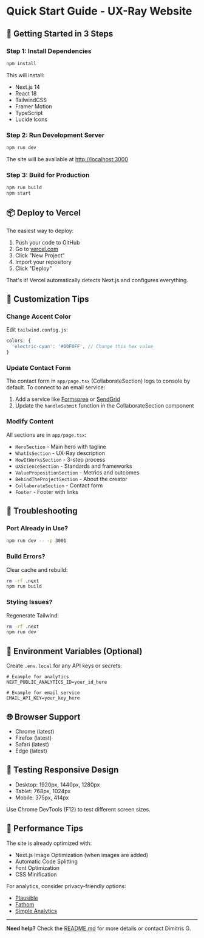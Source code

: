 # Quick Start Guide - UX-Ray Website

## 🚀 Getting Started in 3 Steps

### Step 1: Install Dependencies

```bash
npm install
```

This will install:
- Next.js 14
- React 18
- TailwindCSS
- Framer Motion
- TypeScript
- Lucide Icons

### Step 2: Run Development Server

```bash
npm run dev
```

The site will be available at [http://localhost:3000](http://localhost:3000)

### Step 3: Build for Production

```bash
npm run build
npm start
```

## 📦 Deploy to Vercel

The easiest way to deploy:

1. Push your code to GitHub
2. Go to [vercel.com](https://vercel.com)
3. Click "New Project"
4. Import your repository
5. Click "Deploy"

That's it! Vercel automatically detects Next.js and configures everything.

## 🎨 Customization Tips

### Change Accent Color

Edit `tailwind.config.js`:
```js
colors: {
  'electric-cyan': '#00F0FF', // Change this hex value
}
```

### Update Contact Form

The contact form in `app/page.tsx` (CollaborateSection) logs to console by default. To connect to an email service:

1. Add a service like [Formspree](https://formspree.io/) or [SendGrid](https://sendgrid.com/)
2. Update the `handleSubmit` function in the CollaborateSection component

### Modify Content

All sections are in `app/page.tsx`:
- `HeroSection` - Main hero with tagline
- `WhatIsSection` - UX-Ray description
- `HowItWorksSection` - 3-step process
- `UXScienceSection` - Standards and frameworks
- `ValuePropositionSection` - Metrics and outcomes
- `BehindTheProjectSection` - About the creator
- `CollaborateSection` - Contact form
- `Footer` - Footer with links

## 🔧 Troubleshooting

### Port Already in Use?

```bash
npm run dev -- -p 3001
```

### Build Errors?

Clear cache and rebuild:
```bash
rm -rf .next
npm run build
```

### Styling Issues?

Regenerate Tailwind:
```bash
rm -rf .next
npm run dev
```

## 📝 Environment Variables (Optional)

Create `.env.local` for any API keys or secrets:

```env
# Example for analytics
NEXT_PUBLIC_ANALYTICS_ID=your_id_here

# Example for email service
EMAIL_API_KEY=your_key_here
```

## 🌐 Browser Support

- Chrome (latest)
- Firefox (latest)
- Safari (latest)
- Edge (latest)

## 📱 Testing Responsive Design

- Desktop: 1920px, 1440px, 1280px
- Tablet: 768px, 1024px
- Mobile: 375px, 414px

Use Chrome DevTools (F12) to test different screen sizes.

## 🎯 Performance Tips

The site is already optimized with:
- Next.js Image Optimization (when images are added)
- Automatic Code Splitting
- Font Optimization
- CSS Minification

For analytics, consider privacy-friendly options:
- [Plausible](https://plausible.io/)
- [Fathom](https://usefathom.com/)
- [Simple Analytics](https://simpleanalytics.com/)

---

**Need help?** Check the [README.md](README.md) for more details or contact Dimitris G.

